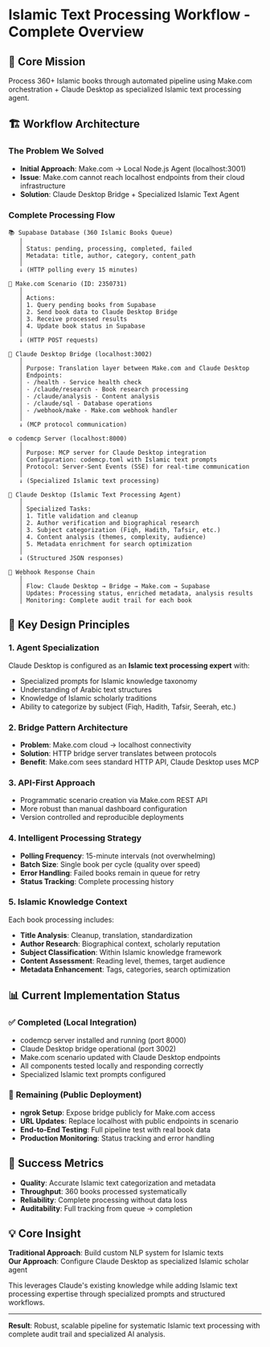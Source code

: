 # Islamic Text Processing Workflow - Complete Overview

## 🎯 **Core Mission**
Process 360+ Islamic books through automated pipeline using Make.com orchestration + Claude Desktop as specialized Islamic text processing agent.

## 🏗️ **Workflow Architecture**

### **The Problem We Solved**
- **Initial Approach**: Make.com → Local Node.js Agent (localhost:3001)
- **Issue**: Make.com cannot reach localhost endpoints from their cloud infrastructure
- **Solution**: Claude Desktop Bridge + Specialized Islamic Text Agent

### **Complete Processing Flow**

```
📚 Supabase Database (360 Islamic Books Queue)
   │
   │ Status: pending, processing, completed, failed
   │ Metadata: title, author, category, content_path
   │
   ↓ (HTTP polling every 15 minutes)
   
🤖 Make.com Scenario (ID: 2350731)
   │
   │ Actions:
   │ 1. Query pending books from Supabase
   │ 2. Send book data to Claude Desktop Bridge
   │ 3. Receive processed results
   │ 4. Update book status in Supabase
   │
   ↓ (HTTP POST requests)
   
🌉 Claude Desktop Bridge (localhost:3002)
   │
   │ Purpose: Translation layer between Make.com and Claude Desktop
   │ Endpoints:
   │ - /health - Service health check
   │ - /claude/research - Book research processing
   │ - /claude/analysis - Content analysis
   │ - /claude/sql - Database operations
   │ - /webhook/make - Make.com webhook handler
   │
   ↓ (MCP protocol communication)
   
⚙️ codemcp Server (localhost:8000)
   │
   │ Purpose: MCP server for Claude Desktop integration
   │ Configuration: codemcp.toml with Islamic text prompts
   │ Protocol: Server-Sent Events (SSE) for real-time communication
   │
   ↓ (Specialized Islamic text processing)
   
🧠 Claude Desktop (Islamic Text Processing Agent)
   │
   │ Specialized Tasks:
   │ 1. Title validation and cleanup
   │ 2. Author verification and biographical research
   │ 3. Subject categorization (Fiqh, Hadith, Tafsir, etc.)
   │ 4. Content analysis (themes, complexity, audience)
   │ 5. Metadata enrichment for search optimization
   │
   ↓ (Structured JSON responses)
   
📡 Webhook Response Chain
   │
   │ Flow: Claude Desktop → Bridge → Make.com → Supabase
   │ Updates: Processing status, enriched metadata, analysis results
   │ Monitoring: Complete audit trail for each book
```

## 🔧 **Key Design Principles**

### 1. **Agent Specialization**
Claude Desktop is configured as an **Islamic text processing expert** with:
- Specialized prompts for Islamic knowledge taxonomy
- Understanding of Arabic text structures
- Knowledge of Islamic scholarly traditions
- Ability to categorize by subject (Fiqh, Hadith, Tafsir, Seerah, etc.)

### 2. **Bridge Pattern Architecture**
- **Problem**: Make.com cloud → localhost connectivity
- **Solution**: HTTP bridge server translates between protocols
- **Benefit**: Make.com sees standard HTTP API, Claude Desktop uses MCP

### 3. **API-First Approach**
- Programmatic scenario creation via Make.com REST API
- More robust than manual dashboard configuration
- Version controlled and reproducible deployments

### 4. **Intelligent Processing Strategy**
- **Polling Frequency**: 15-minute intervals (not overwhelming)
- **Batch Size**: Single book per cycle (quality over speed)
- **Error Handling**: Failed books remain in queue for retry
- **Status Tracking**: Complete processing history

### 5. **Islamic Knowledge Context**
Each book processing includes:
- **Title Analysis**: Cleanup, translation, standardization
- **Author Research**: Biographical context, scholarly reputation
- **Subject Classification**: Within Islamic knowledge framework
- **Content Assessment**: Reading level, themes, target audience
- **Metadata Enhancement**: Tags, categories, search optimization

## 📊 **Current Implementation Status**

### ✅ **Completed (Local Integration)**
- codemcp server installed and running (port 8000)
- Claude Desktop bridge operational (port 3002)
- Make.com scenario updated with Claude Desktop endpoints
- All components tested locally and responding correctly
- Specialized Islamic text prompts configured

### 🔄 **Remaining (Public Deployment)**
- **ngrok Setup**: Expose bridge publicly for Make.com access
- **URL Updates**: Replace localhost with public endpoints in scenario
- **End-to-End Testing**: Full pipeline test with real book data
- **Production Monitoring**: Status tracking and error handling

## 🎯 **Success Metrics**

- **Quality**: Accurate Islamic text categorization and metadata
- **Throughput**: 360 books processed systematically 
- **Reliability**: Complete processing without data loss
- **Auditability**: Full tracking from queue → completion

## 💡 **Core Insight**

**Traditional Approach**: Build custom NLP system for Islamic texts  
**Our Approach**: Configure Claude Desktop as specialized Islamic scholar agent

This leverages Claude's existing knowledge while adding Islamic text processing expertise through specialized prompts and structured workflows.

---

**Result**: Robust, scalable pipeline for systematic Islamic text processing with complete audit trail and specialized AI analysis.